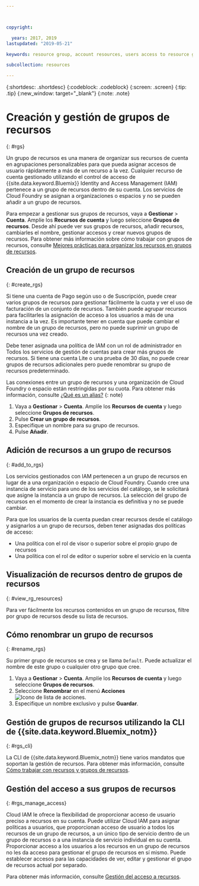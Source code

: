```yaml
---



copyright:

  years: 2017, 2019
lastupdated: "2019-05-21"

keywords: resource group, account resources, users access to resource groups, create resource group

subcollection: resources

---
```


{:shortdesc: .shortdesc}
{:codeblock: .codeblock}
{:screen: .screen}
{:tip: .tip}
{:new_window: target="_blank"}
{:note: .note}

# Creación y gestión de grupos de recursos
{: #rgs}

Un grupo de recursos es una manera de organizar sus recursos de cuenta en agrupaciones personalizables para que pueda asignar accesos de usuario rápidamente a más de un recurso a la vez. Cualquier recurso de cuenta gestionado utilizando el control de acceso de {{site.data.keyword.Bluemix}} Identity and Access Management (IAM) pertenece a un grupo de recursos dentro de su cuenta. Los servicios de Cloud Foundry se asignan a organizaciones o espacios y no se pueden añadir a un grupo de recursos.

Para empezar a gestionar sus grupos de recursos, vaya a **Gestionar** &gt; **Cuenta**. Amplíe los **Recursos de cuenta** y luego seleccione **Grupos de recursos**. Desde ahí puede ver sus grupos de recursos, añadir recursos, cambiarles el nombre, gestionar accesos y crear nuevos grupos de recursos. Para obtener más información sobre cómo trabajar con grupos de recursos, consulte [Mejores prácticas para organizar los recursos en grupos de recursos](/docs/resources?topic=resources-bp_resourcegroups).


## Creación de un grupo de recursos
{: #create_rgs}

Si tiene una cuenta de Pago según uso o de Suscripción, puede crear varios grupos de recursos para gestionar fácilmente la cuota y ver el uso de facturación de un conjunto de recursos. También puede agrupar recursos para facilitarles la asignación de acceso a los usuarios a más de una instancia a la vez. Es importante tener en cuenta que puede cambiar el nombre de un grupo de recursos, pero no puede suprimir un grupo de recursos una vez creado.

Debe tener asignada una política de IAM con un rol de administrador en Todos los servicios de gestión de cuentas para crear más grupos de recursos. Si tiene una cuenta Lite o una prueba de 30 días, no puede crear grupos de recursos adicionales pero puede renombrar su grupo de recursos predeterminado.

Las conexiones entre un grupo de recursos y una organización de Cloud Foundry o espacio están restringidas por su cuota. Para obtener más información, consulte [¿Qué es un alias?](/docs/resources?topic=resources-connect_app#what_is_alias)
{: note}

1. Vaya a **Gestionar** &gt; **Cuenta**. Amplíe los **Recursos de cuenta** y luego seleccione **Grupos de recursos**.
2. Pulse **Crear un grupo de recursos**.
3. Especifique un nombre para su grupo de recursos.
4. Pulse **Añadir**.

## Adición de recursos a un grupo de recursos
{: #add_to_rgs}

Los servicios gestionados con IAM pertenecen a un grupo de recursos en lugar de a una organización o espacio de Cloud Foundry. Cuando cree una instancia de servicio para uno de los servicios del catálogo, se le solicitará que asigne la instancia a un grupo de recursos. La selección del grupo de recursos en el momento de crear la instancia es definitiva y no se puede cambiar.

Para que los usuarios de la cuenta puedan crear recursos desde el catálogo y asignarlos a un grupo de recursos, deben tener asignadas dos políticas de acceso:

* Una política con el rol de visor o superior sobre el propio grupo de recursos
* Una política con el rol de editor o superior sobre el servicio en la cuenta

## Visualización de recursos dentro de grupos de recursos
{: #view_rg_resources}

Para ver fácilmente los recursos contenidos en un grupo de recursos, filtre por grupo de recursos desde su lista de recursos.

## Cómo renombrar un grupo de recursos
{: #rename_rgs}

Su primer grupo de recursos se crea y se llama `Default`. Puede actualizar el nombre de este grupo o cualquier otro grupo que cree.

1. Vaya a **Gestionar** &gt; **Cuenta**. Amplíe los **Recursos de cuenta** y luego seleccione **Grupos de recursos**.
2. Seleccione **Renombrar** en el menú **Acciones** ![Icono de lista de acciones](../icons/action-menu-icon.svg).
3. Especifique un nombre exclusivo y pulse **Guardar**.

## Gestión de grupos de recursos utilizando la CLI de {{site.data.keyword.Bluemix_notm}}
{: #rgs_cli}

La CLI de {{site.data.keyword.Bluemix_notm}} tiene varios mandatos que soportan la gestión de recursos. Para obtener más información, consulte [Cómo trabajar con recursos y grupos de recursos](/docs/cli/reference/ibmcloud?topic=cloud-cli-ibmcloud_commands_resource#ibmcloud_commands_resource).

## Gestión del acceso a sus grupos de recursos
{: #rgs_manage_access}

Cloud IAM le ofrece la flexibilidad de proporcionar acceso de usuario preciso a recursos en su cuenta. Puede utilizar Cloud IAM para asignar políticas a usuarios, que proporcionan acceso de usuario a todos los recursos de un grupo de recursos, a un único tipo de servicio dentro de un grupo de recursos o a una instancia de servicio individual en su cuenta. Proporcionar acceso a los usuarios a los recursos en un grupo de recursos no les da acceso para gestionar el grupo de recursos en sí mismo. Puede establecer accesos para las capacidades de ver, editar y gestionar el grupo de recursos actual por separado.

Para obtener más información, consulte [Gestión del acceso a recursos](/docs/iam?topic=iam-iammanidaccser).
